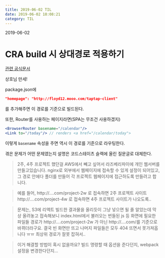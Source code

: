 ```yaml
---
title: 2019-06-02 TIL
date: 2019-06-02 18:08:21
category: TIL
---
```

2019-06-02

# CRA build 시 상대경로 적용하기

[관련 공식문서](https://facebook.github.io/create-react-app/docs/deployment#serving-apps-with-client-side-routing)

상호님 만세!

package.json에
```json
"homepage": "http://floyd12.mooo.com/taptap-client"
```
를 추가해주면 이 경로를 기준으로 빌드된다.

또한, Router를 사용하는 페이지라면(SPA는 무조건 사용하겠지)
```jsx
<BrowserRouter basename="/calendar"/>
<Link to="/today"/> // renders <a href="/calendar/today">
```
이렇게 `basename` 속성을 주면 역시 이 경로를 기준으로 라우팅한다.

겪은 문제가 어떤 문제였는지 설명은 코드스테이츠 슬랙에 올린 질문글로 대체한다.

> 2주, 4주 프로젝트 했던걸 AWS에서 빼고 싶어서 라즈베리파이에 개인 웹서버를 만들고있습니다. nginx로 외부에서 웹페이지에 접속할 수 있게 설정이 되어있고, 그 경로 안에다 폴더를 만들어 각 프로젝트 웹페이지에 접근하도록 만들려고 합니다.

> 예를 들어,
http://....com/project-2w 로 접속하면 2주 프로젝트 사이트
http://....com/project-4w 로 접속하면 4주 프로젝트 사이트가 나오도록..

> 문제는, S3에 리액트 빌드한 결과물을 올리듯이 그냥 넣으면 될 줄 알았는데 막상 올려놓고 접속해보니 index.html에서 불러오는 번들된 js 등 화면에 필요한 파일들 경로가 http://....com/project-2w 가 아닌 http://....com/를 기준으로 바뀌더라구요.
결국 빈 화면만 뜨고 나머지 파일들은 모두 404 뜨면서 못가져옵니다 ㅠㅠ 최상위 경로가 잘못 잡혀서..

> 이거 해결할 방법이 혹시 없을까요? 빌드 명령할 때 옵션을 준다던지, webpack 설정을 변경한다던지...


